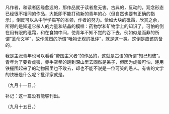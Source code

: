 凡作者，和读者因缘愈远的，那作品就于读者愈无害。古典的，反动的，观念形态已经很不相同的作品，大抵即不能打动新的青年的心（但自然也要有正确的指示），倒反可以从中学学描写的本领，作者的努力。恰如大块的砒霜，欣赏之余，所得的是知道它杀人的力量和结晶的模样：药物学和矿物学上的知识了。可怕的倒在用有限的砒霜，和在食物中间，使青年不知不觉的吞下去，例如似是而非的所谓“革命文学”，故作激烈的所谓“唯物史观的批评”，就是这一类。这倒是应该防备的。

我是主张青年也可以看看“帝国主义者”的作品的，这就是古语的所谓“知己知彼”。青年为了要看虎狼，赤手空拳的跑到深山里去固然是呆子，但因为虎狼可怕，连用铁栅围起来了的动物园里也不敢去，却也不能不说是一位可笑的愚人。有害的文学的铁栅是什么呢？批评家就是。

  

（九月十一日。）

  

补记：这一篇没有能够刊出。

（九月十五日。）